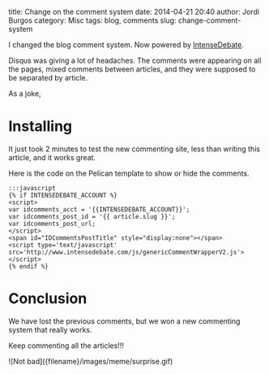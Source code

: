 title: Change on the comment system
date: 2014-04-21 20:40
author: Jordi Burgos
category: Misc
tags: blog, comments
slug: change-comment-system

I changed the blog comment system. Now powered by [IntenseDebate](http://www.intensedebate.com).

Disqus was giving a lot of headaches. The comments were appearing on all the pages, mixed comments between articles, and they were supposed to be separated by article.

As a joke, 

Installing
==========

It just took 2 minutes to test the new commenting site, less than writing this article, and it works great.

Here is the code on the Pelican template to show or hide the comments.

    :::javascript
    {% if INTENSEDEBATE_ACCOUNT %}
    <script>
    var idcomments_acct = '{{INTENSEDEBATE_ACCOUNT}}';
    var idcomments_post_id = '{{ article.slug }}';
    var idcomments_post_url;
    </script>
    <span id="IDCommentsPostTitle" style="display:none"></span>
    <script type='text/javascript' src='http://www.intensedebate.com/js/genericCommentWrapperV2.js'></script>
    {% endif %}

Conclusion
==========

We have lost the previous comments, but we won a new commenting system that really works.
    
Keep commenting all the articles!!!

<div class="center" markdown="1">
![Not bad]({filename}/images/meme/surprise.gif)
</div>
